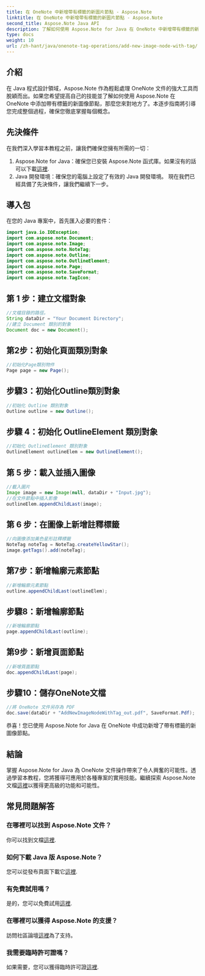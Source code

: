```yaml
---
title: 在 OneNote 中新增帶有標籤的新圖片節點 - Aspose.Note
linktitle: 在 OneNote 中新增帶有標籤的新圖片節點 - Aspose.Note
second_title: Aspose.Note Java API
description: 了解如何使用 Aspose.Note for Java 在 OneNote 中新增帶有標籤的新映像節點。輕鬆提升您的 Java 程式設計技能。
type: docs
weight: 10
url: /zh-hant/java/onenote-tag-operations/add-new-image-node-with-tag/
---
```

## 介紹
在 Java 程式設計領域，Aspose.Note 作為輕鬆處理 OneNote 文件的強大工具而脫穎而出。如果您希望提高自己的技能並了解如何使用 Aspose.Note 在 OneNote 中添加帶有標籤的新圖像節點，那麼您來對地方了。本逐步指南將引導您完成整個過程，確保您徹底掌握每個概念。
## 先決條件
在我們深入學習本教程之前，讓我們確保您擁有所需的一切：
1.  Aspose.Note for Java：確保您已安裝 Aspose.Note 函式庫。如果沒有的話可以下載[這裡](https://releases.aspose.com/note/java/).
2. Java 開發環境：確保您的電腦上設定了有效的 Java 開發環境。
現在我們已經具備了先決條件，讓我們繼續下一步。
## 導入包
在您的 Java 專案中，首先匯入必要的套件：
```java
import java.io.IOException;
import com.aspose.note.Document;
import com.aspose.note.Image;
import com.aspose.note.NoteTag;
import com.aspose.note.Outline;
import com.aspose.note.OutlineElement;
import com.aspose.note.Page;
import com.aspose.note.SaveFormat;
import com.aspose.note.TagIcon;
```
## 第 1 步：建立文檔對象
```java
//文檔目錄的路徑。
String dataDir = "Your Document Directory";
//建立 Document 類別的對象
Document doc = new Document();
```
## 第2步：初始化頁面類別對象
```java
//初始化Page類別物件
Page page = new Page();
```
## 步驟3：初始化Outline類別對象
```java
//初始化 Outline 類別對象
Outline outline = new Outline();
```
## 步驟 4：初始化 OutlineElement 類別對象
```java
//初始化 OutlineElement 類別對象
OutlineElement outlineElem = new OutlineElement();
```
## 第 5 步：載入並插入圖像
```java
//載入圖片
Image image = new Image(null, dataDir + "Input.jpg");
//在文件節點中插入影像
outlineElem.appendChildLast(image);
```
## 第 6 步：在圖像上新增註釋標籤
```java
//向圖像添加黃色星形註釋標籤
NoteTag noteTag = NoteTag.createYellowStar();
image.getTags().add(noteTag);
```
## 第7步：新增輪廓元素節點
```java
//新增輪廓元素節點
outline.appendChildLast(outlineElem);
```
## 步驟8：新增輪廓節點
```java
//新增輪廓節點
page.appendChildLast(outline);
```
## 第9步：新增頁面節點
```java
//新增頁面節點
doc.appendChildLast(page);
```
## 步驟10：儲存OneNote文檔
```java
//將 OneNote 文件另存為 PDF
doc.save(dataDir + "AddNewImageNodeWithTag_out.pdf", SaveFormat.Pdf);
```
恭喜！您已使用 Aspose.Note for Java 在 OneNote 中成功新增了帶有標籤的新圖像節點。
## 結論
掌握 Aspose.Note for Java 為 OneNote 文件操作帶來了令人興奮的可能性。透過學習本教程，您將獲得可應用於各種專案的實用技能。繼續探索 Aspose.Note 文檔[這裡](https://reference.aspose.com/note/java/)以獲得更高級的功能和可能性。
## 常見問題解答
### 在哪裡可以找到 Aspose.Note 文件？
你可以找到文檔[這裡](https://reference.aspose.com/note/java/).
### 如何下載 Java 版 Aspose.Note？
您可以從發布頁面下載它[這裡](https://releases.aspose.com/note/java/).
### 有免費試用嗎？
是的，您可以免費試用[這裡](https://releases.aspose.com/).
### 在哪裡可以獲得 Aspose.Note 的支援？
訪問社區論壇[這裡](https://forum.aspose.com/c/note/28)為了支持。
### 我需要臨時許可證嗎？
如果需要，您可以獲得臨時許可證[這裡](https://purchase.aspose.com/temporary-license/).